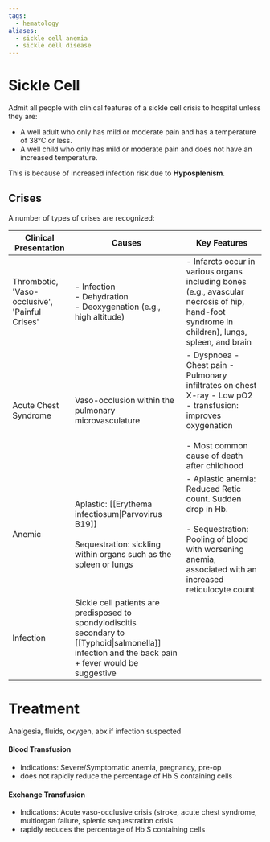 ```yaml
---
tags:
  - hematology
aliases:
  - sickle cell anemia
  - sickle cell disease
---
```

# Sickle Cell
Admit all people with clinical features of a sickle cell crisis to hospital unless they are:
- A well adult who only has mild or moderate pain and has a temperature of 38°C or less.
- A well child who only has mild or moderate pain and does not have an increased temperature.

This is because of increased infection risk due to **Hyposplenism**.
## Crises
A number of types of crises are recognized:

| Clinical Presentation                          | Causes                                                                                                                                                | Key Features                                                                                                                                                               |
| ---------------------------------------------- | ----------------------------------------------------------------------------------------------------------------------------------------------------- | -------------------------------------------------------------------------------------------------------------------------------------------------------------------------- |
| Thrombotic, 'Vaso-occlusive', 'Painful Crises' | - Infection<br>- Dehydration<br>- Deoxygenation (e.g., high altitude)                                                                                 | - Infarcts occur in various organs including bones (e.g., avascular necrosis of hip, hand-foot syndrome in children), lungs, spleen, and brain                             |
| Acute Chest Syndrome                           | Vaso-occlusion within the pulmonary microvasculature                                                                                                  | - Dyspnoea - Chest pain - Pulmonary infiltrates on chest X-ray - Low pO2<br>- transfusion: improves oxygenation<br><br>- Most common cause of death after childhood        |
| Anemic                                         | Aplastic: [[Erythema infectiosum\|Parvovirus B19]]<br><br>Sequestration: sickling within organs such as the spleen or lungs                           | - Aplastic anemia: Reduced Retic count. Sudden drop in Hb.<br><br>- Sequestration: Pooling of blood with worsening anemia, associated with an increased reticulocyte count |
| Infection                                      | Sickle cell patients are predisposed to spondylodiscitis secondary to [[Typhoid\|salmonella]] infection and the back pain + fever would be suggestive |                                                                                                                                                                            |
# Treatment
Analgesia, fluids, oxygen, abx if infection suspected
#### Blood Transfusion
- Indications: Severe/Symptomatic anemia, pregnancy, pre-op
- does not rapidly reduce the percentage of Hb S containing cells
#### Exchange Transfusion
- Indications: Acute vaso-occlusive crisis (stroke, acute chest syndrome, multiorgan failure, splenic sequestration crisis
- rapidly reduces the percentage of Hb S containing cells